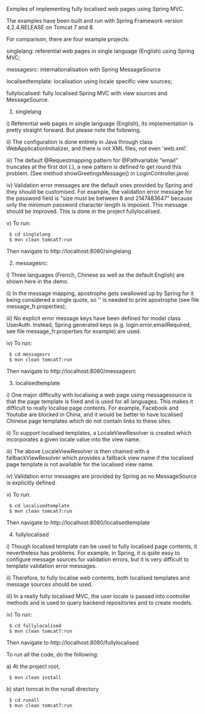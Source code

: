 Exmples of implementing fully localised web pages using Spring MVC.

The examples have been built and run with Spring Framework 
version 4.2.4.RELEASE on Tomcat 7 and 8.



For comparison, there are four example projects:

singlelang: referential web pages in single language (English) using Spring MVC;

messagesrc: internationalisation with Spring MessageSource

localisedtemplate: localisation using locale specific view sources;

fullylocalised: fully localised Spring MVC with view sources and  MessageSource.



1) singlelang

i)   Referential web pages in single language (English), its implementation
     is pretty straight forward. But please note the following.

ii)  The configuration is done entirely in Java through class 
     WebApplicationInitializer, and there is not XML files, not even 'web.xml'.

iii)  The default @Requestmapping pattern for @Pathvariable "email" 
     truncates at the first dot (.), a new pattern is defined to get round 
     this problem. (See method showGreetingsMessage() in LoginController.java)
    
iv)  Validation error messages are the default ones provided by Spring 
     and they should be customised. For example, the validation error 
     message for the password field is "size must be between 8 and 2147483647"
     because only the minimum password character length is imposed. This 
     message should be improved. This is done in the project fullylocalised.
    
v)   To run:

     $ cd singlelang
     $ mvn clean tomcat7:run
     
Then navigate to http://localhost:8080/singlelang



2) messagesrc:

i)   Three languages (French, Chinese as well as the default English) are 
     shown here in the demo.

ii)  In the message mapping, apostrophe gets swallowed up by Spring for it
     being considered a single quote, so '' is needed to print apostrophe 
     (see file message_fr.properties);

iii) No explicit error message keys have been defined for model class UserAuth.
     Instead, Spring generated keys (e.g. login.error.emailRequired, see file 
     message_fr.properties for example) are used.
    
iv)  To run:

     $ cd messagesrc
     $ mvn clean tomcat7:run
     
Then navigate to http://localhost:8080/messagesrc




3) localisedtemplate

i)   One major difficulty with localising a web page using messagesource is 
     that the page template is fixed and is used for all languages. This 
     makes it difficult to really localise page contents. 
     For example, Facebook and Youtube are blocked in China, and it would be
     better to have localised Chinese page templates which do not contain 
     links to these sites.
     
ii)  To support localised templates, a LocaleViewResolver is created which
     incorporates a given locale value into the view name. 
     
iii) The above LocaleViewResolver is then chained with a fallbackViewResolver
     which provides a fallback view name if the localised page template is
     not available for the localised view name.
     
iv)  Validation error messages are provided by Spring as no MessageSource is
     explicitly defined.
    
v)   To run:

     $ cd localisedtemplate
     $ mvn clean tomcat7:run
     
Then navigate to http://localhost:8080/localisedtemplate

     


4) fullylocalised

i)   Though localised template can be used to fully localised page contents,
     it nevertheless has problems. For example, in Spring, it is quite easy
     to configure message sources for validation errors, but it is very
     difficult to template validation error messages.     

ii)  Therefore, to fully localise web contents, both localised templates and
     message sources should be used.
     
iii) In a really fully localised MVC, the user locale is passed into 
     controller methods and is used to query backend repositories and to 
     create models.
    
iv)  To run:

     $ cd fullylocalised
     $ mvn clean tomcat7:run
     
Then navigate to http://localhost:8080/fullylocalised




To run all the code, do the following:

a) At the project root,

     $ mvn clean install

b) start tomcat in the runall directory

     $ cd runall
     $ mvn clean tomcat7:run





   
